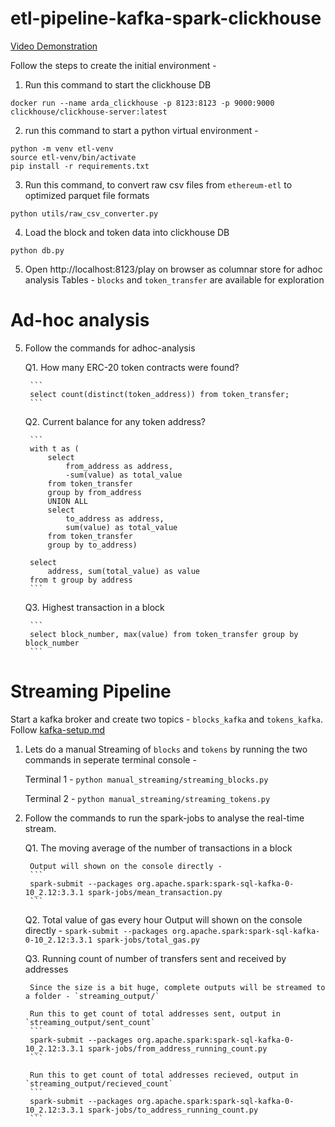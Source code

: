 # etl-pipeline-kafka-spark-clickhouse

[Video Demonstration](https://drive.google.com/file/d/1Cx4BZh_Ee3KwHMerFtC1N8Mzqq4kO8Hh/view?usp=sharing)

Follow the steps to create the initial environment - 

1. Run this command to start the clickhouse DB
```
docker run --name arda_clickhouse -p 8123:8123 -p 9000:9000 clickhouse/clickhouse-server:latest
```

2. run this command to start a python virtual environment - 
```
python -m venv etl-venv
source etl-venv/bin/activate
pip install -r requirements.txt
```

3. Run this command, to convert raw csv files from `ethereum-etl` to optimized parquet file formats
```
python utils/raw_csv_converter.py
```

4. Load the block and token data into clickhouse DB
```
python db.py
```

5. Open http://localhost:8123/play on browser as columnar store for adhoc analysis
Tables - `blocks` and `token_transfer` are available for exploration



# Ad-hoc analysis

5. Follow the commands for adhoc-analysis

    Q1. How many ERC-20 token contracts were found? 

        ```
        select count(distinct(token_address)) from token_transfer;
        ```

    Q2. Current balance for any token address?

        ```
        with t as (
            select 
                from_address as address, 
                -sum(value) as total_value 
            from token_transfer 
            group by from_address
            UNION ALL
            select 
                to_address as address, 
                sum(value) as total_value 
            from token_transfer 
            group by to_address)

        select 
            address, sum(total_value) as value 
        from t group by address
        ```
    
    Q3. Highest transaction in a block

        ```
        select block_number, max(value) from token_transfer group by block_number
        ```


# Streaming Pipeline


Start a kafka broker and create two topics - `blocks_kafka` and `tokens_kafka`. Follow [kafka-setup.md](./kafka-setup.md)

1. Lets do a manual Streaming of `blocks` and `tokens` by running the two commands in seperate terminal console - 

    Terminal 1 - 
    `python manual_streaming/streaming_blocks.py`

    Terminal 2 - 
    `python manual_streaming/streaming_tokens.py`

2. Follow the commands to run the spark-jobs to analyse the real-time stream.

    Q1. The moving average of the number of transactions in a block 

        Output will shown on the console directly - 
        ```
        spark-submit --packages org.apache.spark:spark-sql-kafka-0-10_2.12:3.3.1 spark-jobs/mean_transaction.py
        ```

    
    Q2. Total value of gas every hour
        Output will shown on the console directly - 
        ```
        spark-submit --packages org.apache.spark:spark-sql-kafka-0-10_2.12:3.3.1 spark-jobs/total_gas.py
        ```


    Q3. Running count of number of transfers sent and received by addresses
        
        Since the size is a bit huge, complete outputs will be streamed to a folder - `streaming_output/`  

        Run this to get count of total addresses sent, output in `streaming_output/sent_count`  
        ```
        spark-submit --packages org.apache.spark:spark-sql-kafka-0-10_2.12:3.3.1 spark-jobs/from_address_running_count.py
        ```

        Run this to get count of total addresses recieved, output in `streaming_output/recieved_count`  
        ```
        spark-submit --packages org.apache.spark:spark-sql-kafka-0-10_2.12:3.3.1 spark-jobs/to_address_running_count.py
        ```







